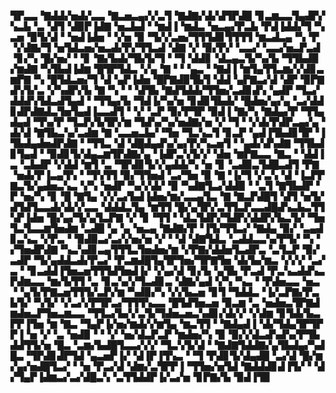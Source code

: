 ▜▛▃▃▝▇▟▟▞▅▟▞▃▃▝▇▃▅▃▄▞▞▃▜▝▇▟▇▞▟▞▟▜▛▟█▝▊▃▆▃▃▜▄▟▛▞▚▃▙▝▃▝▟▜▝▟▉▛▐▟▇▝▅▃▙▟▝▝▆▟▐▝▆▟▃▝▅▃▄▞▛▃▙▝▛▟▐▟▟▞▜▝▚▃▅▝▉▜▞▟▝▝▅▟▐▟▅▝▝▞▅▝▉▝▜▞▞▃▅▞▜▜▜▟▊▜▜▜▜▝▆▃▟▃▄▝▚▝▛▝▞▟▇▞▜▝▅▜▟▃▅▞▅▃▟▞▛▞▜▜▃▟▝▟▇▝▞▝▉▞▛▞▝▃▃▞▝▃▃▞▅▃▛▃▟▝▊▞▚▝█▞▅▞▝▝▊▝▇▞▙▟▞▜▙▜▞▜▝▝▜▝▟▟▊▝▟▃▄▃▜▞▚▞▙▝▜▜▙▟▉▞▆▟▇▝▚▜▙▟▐▟▆▝█▜▛▜▟▃▝▞▄▝▇▝▝▝▄▃▝▝▇▟▐▝▆▜▄▜▜▃▆▞▞▟▊▃▆▛▇▝▚▝█▜▟▃▅▞▜▝▟▝▄▛▐▟▅▝█▛▇▟▉▜▙▜▝▟▟▝▄▛▇▃▞▟▝▟▛▝▉▛▇▟▚▜▞▃▝▞▚▟▛▞▙▝▇▝▚▝▝▝▟▜▙▝▇▟▜▟▟▞▜▜▅▞▃▟▊▟▚▝▄▟▛▝▜▃▞▟▟▟▚▜▟▃▟▜▄▟▝▝▜▜▄▞▙▝▜▟▐▞▚▞▅▝▊▟▊▜▙▟▞▝█▟▅▞▄▞▄▝▃▞▟▟▊▟▛▟▇▟▃▜▅▜▄▟▐▃▃▟▜▝▝▞▝▃▛▝▉▞▛▜▛▝▉▟▐▝▇▞▚▝▇▟▄▞▛▝▜▜▄▟▄▟▝▜▚▞▛▝▜▃▛▞▙▜▛▞▆▝▜▟▚▞▚▞▅▟▇▞▅▝▞▝▜▝▝▞▟▞▛▟▛▃▄▞▄▝▟▞▟▝▇▜▙▃▚▞▃▟▆▝▇▝▃▃▅▃▙▞▝▜▅▝▜▃▚▃▜▝▊▃▛▝▄▟▐▜▙▟▊▜▛▝▐▜▙▟▄▟▅▟▛▟▇▝▝▜▜▃▝▟▝▟█▟▄▟▚▞▄▞▛▞▚▃▅▜▝▝▄▟▞▟▚▟▇▝▜▜▙▟▊▜▄▟▝▝▉▟▊▜▞▟▄▃▆▜▛▟▇▞▄▝▐▟▛▃▚▜▞▞▝▟▅▝▆▛▇▃▃▝▇▃▝▝▟▟▐▃▝▃▙▟▛▝▞▟▟▝▆▜▝▃▝▜▛▟▊▜▞▞▄▟▟▞▚▝▅▝▊▝▃▟▉▃▜▟█▃▟▜▝▛▇▝▅▟▞▛▐▃▄▜▚▝▝▜▚▜▜▝▉▞▜▜▅▟▝▃▞▜▅▝▉▝▇▝▐▞▜▝▞▃▚▝▟▝▐▃▛▛▇▃▜▞▄▟▅▃▚▃▝▞▚▝▅▟▛▝▚▞▞▟▞▝▉▝▚▟▇▜▃▞▟▟▉▝▝▃▜▝▇▜▙▟▛▝▛▝▅▞▚▝▊▝█▝▇▜▄▝▞▞▃▞▙▟▐▟▅▞▆▞▃▃▄▜▃▝▇▝▇▃▛▟█▜▝▟▜▝▅▜▞▟▜▟▜▃▃▟▞▟▞▞▃▃▝▟▟▟▃▜▄▝▆▜▜▝█▞▄▜▛▞▃▜▜▃▛▃▃▟█▟▚▃▙▃▜▜▚▛▐▟▅▝█▞▄▞▜▞▄▜▃▛▇▝▞▝▊▝▜▜▝▝▟▃▜▟▛▞▜▟▛▞▟▟▛▞▙▃▜▞▝▜▅▜▃▜▃▃▆▜▅▟▆▝▃▟█▝▄▝▄▝▅▃▄▝▇▟▇▞▛▝▐▜▞▜▜▃▞▝▇▟▄▝▉▞▝▃▄▟▊▃▚▃▝▞▛▃▝▝▉▟▉▃▞▃▞▞▅▞▅▝▞▝▝▟▝▟▇▜▟▃▝▃▟▟▃▃▚▞▛▜▞▝▚▝▞▜▅▟▛▟▇▝▚▃▚▟▊▃▄▜▜▜▃▜▅▟▅▞▆▝▞▛▇▞▟▟▅▜▃▟▛▃▝▃▜▃▛▝▉▞▃▟▛▝▜▞▄▟▟▃▟▞▛▃▞▝▛▃▆▟█▜▄▜▛▜▅▞▜▛▇▜▅▝▟▞▙▞▆▃▝▞▞▞▝▃▞▃▝▝▊▃▟▟▐▜▅▃▅▜▜▜▟▜▅▟▐▞▝▞▄▞▟▝▊▞▙▝▄▜▙▝▛▃▟▝▛▃▚▃▟▟▚▃▛▟▆▃▃▝▆▞▙▜▜▝▃▝▊▃▚▞▞▜▃▟▊▃▝▟▇▞▄▟▝▞▚▝▚▃▝▝▛▟▅▃▃▝▅▃▝▝▄▜▞▛▇▃▅▜▜▜▞▃▛▞▆▝▚▟▉▞▚▝▞▞▙▃▅▝▊▜▝▜▟▟▃▝▐▞▃▛▇▞▛▃▙▜▞▝▚▜▞▝▞▃▞▞▛▜▛▃▞▜▜▜▚▃▃▝█▜▟▜▅▃▅▝▉▃▆▝▃▝▅▟▅▃▜▛▇▟▆▟▅▃▛▜▅▃▆▃▃▝▜▜▃▞▙▞▞▃▜▞▜▟▅▃▅▃▚▟▊▞▟▞▞▝▞▟▆▝▊▜▟▞▙▃▛▛▐▜▅▝▆▝▇▃▝▜▄▛▐▞▅▞▆▟▞▞▆▜▄▝▆▃▜▜▝▝▇▟▄▟▐▝▟▞▜▟▄▜▛▜▛▛▐▝▅▝▞▝▃▝▅▟▉▝▝▝▞▝▅▞▟▃▛▃▛▝▆▟▅▞▚▝▉▝▉▞▞▟▃▟▚▟▚▞▛▜▙▟▟▜▜▞▅▝█▃▝▃▆▞▙▟█▜▃▃▞▞▞▝▜▃▚▜▞▟▝▝▇▟▇▜▟▟▇▞▄▜▙▟▄▞▚▟█▃▝▜▛▟▊▟▛▜▟▝▄▃▅▛▐▞▝▟▐▛▐▜▚▃▝▝▜▝▛▟▊▜▞▟▄▟█▝▃▞▟▝█▞▆▞▄▞▅▟█▜▃▞▝▝▅▝▛▃▞▟▝▟▆▞▃▜▛▛▐▝▜▜▅▞▅▜▟▝▇▟▟▟▊▟▐▜▞▝▝▟▞▜▄▛▐▟▆▃▞▃▞▟█▃▚▝▃▜▜▟▟▛▐▞▃▞▅▝▊▛▇▞▙▝▉▟▐▜▉
